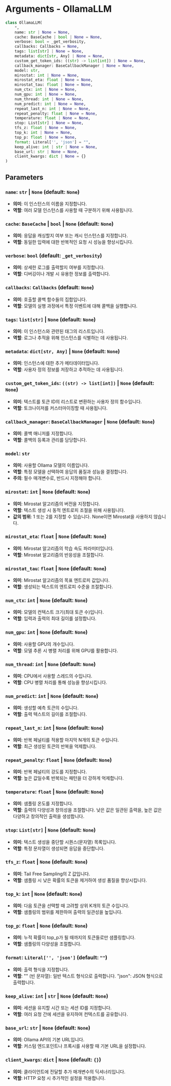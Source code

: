 # Arguments - OllamaLLM

```python
class OllamaLLM(
    *,
    name: str | None = None,
    cache: BaseCache | bool | None = None,
    verbose: bool = _get_verbosity,
    callbacks: Callbacks = None,
    tags: list[str] | None = None,
    metadata: dict[str, Any] | None = None,
    custom_get_token_ids: ((str) -> list[int]) | None = None,
    callback_manager: BaseCallbackManager | None = None,
    model: str,
    mirostat: int | None = None,
    mirostat_eta: float | None = None,
    mirostat_tau: float | None = None,
    num_ctx: int | None = None,
    num_gpu: int | None = None,
    num_thread: int | None = None,
    num_predict: int | None = None,
    repeat_last_n: int | None = None,
    repeat_penalty: float | None = None,
    temperature: float | None = None,
    stop: List[str] | None = None,
    tfs_z: float | None = None,
    top_k: int | None = None,
    top_p: float | None = None,
    format: Literal['', 'json'] = "",
    keep_alive: int | str | None = None,
    base_url: str | None = None,
    client_kwargs: dict | None = {}
)
```

## Parameters

### `name`: `str` | `None` (default: `None`)
- **의미**: 이 인스턴스의 이름을 지정합니다.
- **역할**: 여러 모델 인스턴스를 사용할 때 구분하기 위해 사용됩니다.

### `cache`: `BaseCache` | `bool` | `None` (default: `None`)
- **의미**: 응답을 캐싱할지 여부 또는 캐시 인스턴스를 지정합니다.
- **역할**: 동일한 입력에 대한 반복적인 요청 시 성능을 향상시킵니다.

### `verbose`: `bool` (default: `_get_verbosity`)
- **의미**: 상세한 로그를 출력할지 여부를 지정합니다.
- **역할**: 디버깅이나 개발 시 유용한 정보를 출력합니다.

### `callbacks`: `Callbacks` (default: `None`)
- **의미**: 호출할 콜백 함수들의 집합입니다.
- **역할**: 모델의 실행 과정에서 특정 이벤트에 대해 콜백을 실행합니다.

### `tags`: `list[str]` | `None` (default: `None`)
- **의미**: 이 인스턴스와 관련된 태그의 리스트입니다.
- **역할**: 로그나 추적을 위해 인스턴스를 식별하는 데 사용됩니다.

### `metadata`: `dict[str, Any]` | `None` (default: `None`)
- **의미**: 인스턴스에 대한 추가 메타데이터입니다.
- **역할**: 사용자 정의 정보를 저장하고 추적하는 데 사용됩니다.

### `custom_get_token_ids`: `((str) -> list[int])` | `None` (default: `None`)
- **의미**: 텍스트를 토큰 ID의 리스트로 변환하는 사용자 정의 함수입니다.
- **역할**: 토크나이저를 커스터마이징할 때 사용됩니다.

### `callback_manager`: `BaseCallbackManager` | `None` (default: `None`)
- **의미**: 콜백 매니저를 지정합니다.
- **역할**: 콜백의 등록과 관리를 담당합니다.

### `model`: `str`
- **의미**: 사용할 Ollama 모델의 이름입니다.
- **역할**: 특정 모델을 선택하여 응답의 품질과 성능을 결정합니다.
- **주의**: 필수 매개변수로, 반드시 지정해야 합니다.

### `mirostat`: `int` | `None` (default: `None`)
- **의미**: Mirostat 알고리즘의 버전을 지정합니다.
- **역할**: 텍스트 생성 시 동적 엔트로피 조절을 위해 사용됩니다.
- **값의 범위**: 1 또는 2를 지정할 수 있습니다. None이면 Mirostat을 사용하지 않습니다.

### `mirostat_eta`: `float` | `None` (default: `None`)
- **의미**: Mirostat 알고리즘의 학습 속도 파라미터입니다.
- **역할**: Mirostat 알고리즘의 반응성을 조절합니다.

### `mirostat_tau`: `float` | `None` (default: `None`)
- **의미**: Mirostat 알고리즘의 목표 엔트로피 값입니다.
- **역할**: 생성되는 텍스트의 엔트로피 수준을 조절합니다.

### `num_ctx`: `int` | `None` (default: `None`)
- **의미**: 모델의 컨텍스트 크기(최대 토큰 수)입니다.
- **역할**: 입력과 출력의 최대 길이를 설정합니다.

### `num_gpu`: `int` | `None` (default: `None`)
- **의미**: 사용할 GPU의 개수입니다.
- **역할**: 모델 추론 시 병렬 처리를 위해 GPU를 활용합니다.

### `num_thread`: `int` | `None` (default: `None`)
- **의미**: CPU에서 사용할 스레드의 수입니다.
- **역할**: CPU 병렬 처리를 통해 성능을 향상시킵니다.

### `num_predict`: `int` | `None` (default: `None`)
- **의미**: 생성할 예측 토큰의 수입니다.
- **역할**: 출력 텍스트의 길이를 조절합니다.

### `repeat_last_n`: `int` | `None` (default: `None`)
- **의미**: 반복 페널티를 적용할 마지막 N개의 토큰 수입니다.
- **역할**: 최근 생성된 토큰의 반복을 억제합니다.

### `repeat_penalty`: `float` | `None` (default: `None`)
- **의미**: 반복 페널티의 강도를 지정합니다.
- **역할**: 높은 값일수록 반복되는 패턴을 더 강하게 억제합니다.

### `temperature`: `float` | `None` (default: `None`)
- **의미**: 샘플링 온도를 지정합니다.
- **역할**: 출력의 다양성과 창의성을 조절합니다. 낮은 값은 일관된 출력을, 높은 값은 다양하고 창의적인 출력을 생성합니다.

### `stop`: `List[str]` | `None` (default: `None`)
- **의미**: 텍스트 생성을 중단할 시퀀스(문자열) 목록입니다.
- **역할**: 특정 문자열이 생성되면 응답을 중단합니다.

### `tfs_z`: `float` | `None` (default: `None`)
- **의미**: Tail Free Sampling의 Z 값입니다.
- **역할**: 샘플링 시 낮은 확률의 토큰을 제거하여 생성 품질을 향상시킵니다.

### `top_k`: `int` | `None` (default: `None`)
- **의미**: 다음 토큰을 선택할 때 고려할 상위 K개의 토큰 수입니다.
- **역할**: 샘플링의 범위를 제한하여 출력의 일관성을 높입니다.

### `top_p`: `float` | `None` (default: `None`)
- **의미**: 누적 확률이 top_p가 될 때까지의 토큰들로만 샘플링합니다.
- **역할**: 샘플링의 다양성을 조절합니다.

### `format`: `Literal['', 'json']` (default: `""`)
- **의미**: 출력 형식을 지정합니다.
- **역할**: "" (빈 문자열): 일반 텍스트 형식으로 출력합니다. "json": JSON 형식으로 출력합니다.

### `keep_alive`: `int` | `str` | `None` (default: `None`)
- **의미**: 세션을 유지할 시간 또는 세션 ID를 지정합니다.
- **역할**: 여러 요청 간에 세션을 유지하여 컨텍스트를 공유합니다.

### `base_url`: `str` | `None` (default: `None`)
- **의미**: Ollama API의 기본 URL입니다.
- **역할**: 커스텀 엔드포인트나 프록시를 사용할 때 기본 URL을 설정합니다.

### `client_kwargs`: `dict` | `None` (default: `{}`)
- **의미**: 클라이언트에 전달할 추가 매개변수의 딕셔너리입니다.
- **역할**: HTTP 요청 시 추가적인 설정을 적용합니다.
